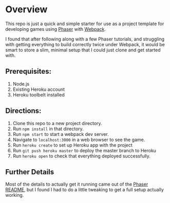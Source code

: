 # Overview

This repo is just a quick and simple starter for use as a project template for developing games using [Phaser](http://www.phaser.io) with [Webpack](http://webpack.github.io).

I found that after following along with a few Phaser tutorials, and struggling with getting everything to build correctly twice under Webpack, it would be smart to store a slim, minimal setup that I could just clone and get started with.

## Prerequisites:
1. Node.js
2. Existing Heroku account
3. Heroku toolbelt installed

## Directions:
1. Clone this repo to a new project directory.
2. Run `npm install` in that directory.
3. Run `npm start` to start a webpack dev server.
4. Navigate to `localhost:3000` in a web browser to see the game.
5. Run `heroku create` to set up Heroku app with the project
6. Run `git push heroku master` to deploy the master branch to Heroku
7. Run `heroku open` to check that everything deployed successfully.


## Further Details

Most of the details to actually get it running came out of the [Phaser README](https://github.com/photonstorm/phaser#webpack-config), but I found I had to do a little tweaking to get a full setup actually working.
